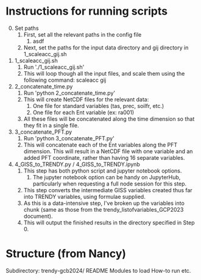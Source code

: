 # Instructions for running scripts
0. Set paths
   1. First, set all the relevant paths in the config file
      1. asdf
   2. Next, set the paths for the input data directory and gij directory in 1_scaleacc_gij.sh
1. 1_scaleacc_gij.sh
   1. Run './1_scaleacc_gij.sh'
   2. This will loop though all the input files, and scale them using the following command: scaleacc <file> gij
2. 2_concatenate_time.py
   1. Run 'python 2_concatenate_time.py'
   2. This will create NetCDF files for the relevant data:
      1. One file for standard variables (tas, prec, soilfr, etc.)
      2. One file for each Ent variable (ex: ra001)
   3. All these files will be concatenated along the time dimension so that they fit in a single file.
3. 3_concatenate_PFT.py
   1. Run 'python 3_concatenate_PFT.py'
   2. This will concatenate each of the Ent variables along the PFT dimension. This will result in a NetCDF file with one variable and an added PFT coordinate, rather than having 16 separate variables.
4. 4_GISS_to_TRENDY.py / 4_GISS_to_TRENDY.ipynb
   1. This step has both python script and jupyter notebook options.
      1. The jupyter notebook option can be handy on JupyterHub, particularly when requesting a full node session for this step.
   2. This step converts the intermediate GISS variables created thus far into TRENDY variables, using formulae supplied. 
   3. As this is a data-intensive step, I've broken up the variables into chunk (same as those from the trendy_listofvariables_GCP2023 document).
   4. This will output the finished results in the directory specified in Step 0.

# Structure (from Nancy)
Subdirectory:
trendy-gcb2024/
  README
	Modules to load
	How-to run etc.
